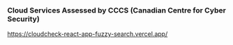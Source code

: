 ### Cloud Services Assessed by CCCS (Canadian Centre for Cyber Security)

https://cloudcheck-react-app-fuzzy-search.vercel.app/
